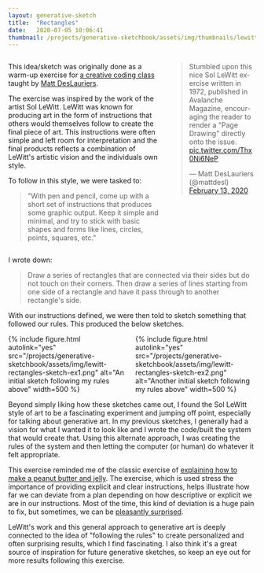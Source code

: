 ```yaml
---
layout: generative-sketch
title:  "Rectangles"
date:   2020-07-05 10:06:41
thumbnail: /projects/generative-sketchbook/assets/img/thumbnails/lewitt-rectangles.png
---
```


<script>

let sketch = function(p) {

    /*********************/
    /*** INIT VARIABLE ***/
    /*********************/

    const width = Math.min(500, $("#p5-container").width()),
          height = width;

    // a container for rectangles and lines
    let rectangles = [ ],
        lines = [ ];

    // indicator of how many elements to draw at a given time/frame
    let to_draw = 0;

    // probabilities of connecting to previous rect from top, right, bottom, left
    // depending on which quadrant previous rect was in (top-left, top-right, bottom-left, bottom-right)
    const tang_probs = [
        [0.4, 0.5, 0.6, 1], 
        [0.4, 0.8, 0.9, 1],
        [0.1, 0.2, 0.6, 1],
        [0.1, 0.5, 0.9, 1],
    ];

    /***********************/
    /*** DECLARE CLASSES ***/
    /***********************/

    class Rectangle {
        constructor(x = 0, y = 0, w = 100, h = 100) {
            this.x = x;
            this.y = y;
            this.w = w;
            this.h = h;
            this.ts = [ ];
        }

        // update the rect's position
        move(x, y) {
            this.x = p.max(0.01 * width, p.min(width * 0.99 - this.w, x));
            this.y = p.max(0.01 * height, p.min(height * 0.99 - this.h, y));
            this.ts = [ ];
        }

        // update the rect's shape
        resize(w, h) {
            this.w = p.max(0.01 * width, p.min(width * 0.99 - this.x, w));
            this.h = p.max(0.01 * height, p.min(height * 0.99 - this.y, h));
            this.ts = [ ];
        }

        // update the rect's position to somewhere tangent to a specific point 
        // (s = side to be tangent [0 = top, 1 = right, 2 = bottom, 3 = left],
        //  x/y describe the point)
        tangent_move(s, x, y) {
            if (s == 0) {
                this.move(x - p.random(this.w), y);
            } else if (s == 1) {
                this.move(x - this.w, y - p.random(this.h));
            } else if (s == 2) {
                this.move(x - p.random(this.w), y - this.h);
            } else if (s == 3) {
                this.move(x, y - p.random(this.h));
            }
            this.ts.push(s);
        }

        // update the rect's position randomly (between range of parameters)
        random_move(x_min = 0.1, x_max = 0.9, y_min = 0.1, y_max = 0.9) {
            this.move(p.random(width * x_min, width * x_max), p.random(height * y_min, height * y_max)); 
        }

        // update the rect's shape randomly (between range of parameters)
        random_resize(w_min = 0.1, w_max = 0.25, h_min = 0.1, h_max = 0.25) {
            this.resize(p.random(width * w_min, width * w_max), p.random(height * h_min, height * h_max));
        }

        // return a random exterior point from given sides (0 = top, 1 = right, 2 = bottom, 3 = left)
        exterior_point(sides = [0, 1, 2, 3], buffer = 0.1) {
            let side = p.random(sides.filter(e => this.ts.indexOf(e) == -1));
            if (side == 0 | side == 2) {
                return [this.x + p.random(this.w * buffer, this.w * (1 - buffer)), this.y + (side == 0 ? 0 : this.h)];
            } else {
                return [this.x + (side == 1 ? this.w : 0), this.y + p.random(this.h * buffer, this.h * (1 - buffer))];
            }
        }

        // draw the rect to the screen
        draw(stroke = "white", fill = "black") {
            p.stroke(stroke);
            p.strokeWeight(2);
            p.fill(fill);
            p.rect(this.x, this.y, this.w, this.h);
        }
    }

    /********************************/
    /*** DECLARE HELPER FUNCTIONS ***/
    /********************************/

    // given two Rectangles, check if they intersect
    function rectangles_intersect(r1, r2) {
        let x_overlap = p.max(0, p.min(r1.x + r1.w, r2.x + r2.w) - p.max(r1.x, r2.x)),
            y_overlap = p.max(0, p.min(r1.y + r1.h, r2.y + r2.h) - p.max(r1.y, r2.y));
        return (x_overlap * y_overlap) > 0;
    }

    // checks all rectanges in rs for intersection
    function any_rectangles_intersect() {
        for (let i = 0; i < rs.length; i++) {
            for (let j = 0; j < rs.length; j++) {
                if (i != j & rectangles_intersect(rs[i], rs[j])) {
                    return true;
                }
            }
        }
        return false;
    }

    // calculate shared edge between two rectangles
    function shared_edge(r1, r2) {
        let x1 = p.min(r1.x + r1.w, r2.x + r2.w),
            x2 = p.max(r1.x, r2.x),
            y1 = p.min(r1.y + r1.h, r2.y + r2.h),
            y2 = p.max(r1.y, r2.y);
        let x_overlap = p.max(0, x1 - x2),
            y_overlap = p.max(0, y1 - y2);

        // share r1's right edge
        if (Math.abs(r1.x + r1.w - r2.x) < 0.0001 & y_overlap > 0) {
            return {'orient': 0, 's': [[r2.x, y2], [r2.x, y1]]};

        // share r1's left side
        } else if (Math.abs(r1.x - r2.x - r2.w) < 0.0001 & y_overlap > 0) {
            return {'orient': 0, 's': [[r1.x, y2], [r1.x, y1]]};

        // share r1's top side
        } else if (Math.abs(r1.y - r2.y - r2.h) < 0.0001 & x_overlap > 0) {
            return {'orient': 1, 's': [[x2, r1.y], [x1, r1.y]]};

        // share r1's top side
        } else if (Math.abs(r1.y + r1.h - r2.y) < 0.0001 & x_overlap > 0) {
            return {'orient': 1, 's': [[x2, r2.y], [x1, r2.y]]};

        // no shared sides
        } else {
            return null;
        }
    }

    // calculate the orientation of three points (each point is [x, y])
    function orientation(p1, p2, p3) {
        let orientation_val = ((p2[1] - p1[1]) * (p3[0] - p2[0])) - ((p2[0] - p1[0]) * (p3[1] - p2[1]));
        if (orientation_val > 0) return 1;
        else if (orientation_val < 0) return 2;
        else return 0;
    }

    // calculate if two line segments intersect
    // segments are lists of two points [[x1, y1], [x2, y2]]
    function segments_intersect(s1, s2) {
        o1 = orientation(s1[0], s1[1], s2[0]);
        o2 = orientation(s1[0], s1[1], s2[1]);
        o3 = orientation(s2[0], s2[1], s1[0]);
        o4 = orientation(s2[0], s2[1], s1[1]);

        if ((o1 != o2) && (o3 != o4)) return true;
        else return false;
    }

    // create series of rectangles (n_rs = # to generate)
    function gen_rs(n_rs) {
        rs = [ ];

        // create the first rectangle
        rs.push(new Rectangle());
        rs[0].random_move(0, 0.1, 0, 0.1);
        rs[0].random_resize();

        // add other rectangles
        for (let i = 1; i < n_rs; i++) {
            rs.push(new Rectangle());
            rs[i].random_resize();

            // get previous rectangle
            // and based on location of previous, get probabilities of being tangent to a given side
            let rp = rs[i - 1],
                quad = (rp.x >= width / 2 ? 1 : 0) + (rp.y >= height / 2 ? 2 : 0),
                tang_prob = tang_probs[quad];

            // move the new rectangle tangent to the previous rectangle
            // (use a random roll to determine which side to be tangent to)
            // give 100 tries to place it without overlap
            for (let j = 0; j < 100; j++) {
                let rand_roll = p.random();
                if (rand_roll < tang_prob[0]) {
                    rs[i].tangent_move(0, rs[i - 1].x + p.random(rs[i - 1].w), rs[i - 1].y + rs[i - 1].h);
                    if (!any_rectangles_intersect()) rs[i - 1].ts.push(2);
                } else if (rand_roll < tang_prob[1]) {
                    rs[i].tangent_move(1, rs[i - 1].x, rs[i - 1].y + p.random(rs[i - 1].h));
                    if (!any_rectangles_intersect()) rs[i - 1].ts.push(3)
                } else if (rand_roll < tang_prob[2]) {
                    rs[i].tangent_move(2, rs[i - 1].x + p.random(rs[i - 1].w), rs[i - 1].y);
                    if (!any_rectangles_intersect()) rs[i - 1].ts.push(0);
                } else if (rand_roll <= tang_prob[3]) {
                    rs[i].tangent_move(3, rs[i - 1].x + rs[i - 1].w, rs[i - 1].y + p.random(rs[i - 1].h));
                    if (!any_rectangles_intersect()) rs[i - 1].ts.push(1);
                }

                // current placement leads to no overlap, done with loop
                if (!any_rectangles_intersect()) break;
            }

            // if after the loop there is still overlap, stop adding new rectangles
            if (any_rectangles_intersect()) {
                rs = rs.slice(0, -1);
                break;
            }
        }

        return rs;
    }

    function gen_ls(rs) {
        // start with initial point
        ls = [rs[0].exterior_point()];

        for (let i = 1; i < rs.length; i++) {
            let edge = shared_edge(rs[i - 1], rs[i]),
                q0 = edge.s[0],
                q1 = edge.s[1],
                p0 = ls[i - 1],
                p1;

            // narrow shared edge portion to check for intersection
            if (Math.abs(q0[0] - q1[0]) < 0.01) {
                let adj = (q1[1] - q0[1]) * 0.1;
                q0 = [q0[0], q0[1] + adj];
                q1 = [q1[0], q1[1] - adj];

            } else if (Math.abs(q0[1] - q1[1]) < 0.01) {
                let adj = (q1[0] - q0[0]) * 0.1;
                q0 = [q0[0] + adj, q0[1]];
                q1 = [q1[0] - adj, q1[1]]; 
            }

            // if previous point doesn't exist (couldn't find match)
            // pick any point and continue to next iteration
            if (p0 == null) {
                ls.push(rs[i].exterior_point());
                continue;
            }

            // attempt to find a point that causes line segment to intersect with shared edge
            for (let j = 0; j < 200; j++) {
                p1 = rs[i].exterior_point();
                if (segments_intersect([q0, q1], [p0, p1])) break;
            }

            // if valid point found, add it to list
            // if not, add empty point
            if (segments_intersect([q0, q1], [p0, p1])) ls.push(p1);
            else ls.push(null);
        }

        return ls;
    }

    /*********************/
    /*** DEFINE SKETCH ***/
    /*********************/

    p.setup = function() {
        p.createCanvas(width, height);
        p.frameRate(5);

        // generate series of rectangles and lines
        rectangles = gen_rs(20);
        lines = gen_ls(rectangles);
    };

    p.draw = function() {

        // clear background
        p.background("white");

        // draw rects
        for (let i = 0; i < p.min(to_draw, rectangles.length); i++) {
            rectangles[i].draw();
        }

        // draw lines
        for (let i = 1; i < p.min(to_draw, lines.length); i++) {
            p.stroke("white");
            let p1 = lines[i - 1],
                p2 = lines[i];
            if (p1 != null & p2 != null) p.line(p1[0], p1[1], p2[0], p2[1]);
        }

        to_draw++;

        if (to_draw > rectangles.length * 1.5) {
            rectangles = gen_rs(20);
            lines = gen_ls(rectangles);
            to_draw = 0;
        }
    };

}

new p5(sketch, 'p5-container');

</script>



<div class="columns two">
    <div class="column">
        <p>This idea/sketch was originally done as a warm-up exercise for <a href="https://github.com/mattdesl/workshop-data-artwork">a creative coding class</a> taught by <a href="https://www.mattdesl.com/">Matt DesLauriers</a>.</p>
        <p>The exercise was inspired by the work of the artist Sol LeWitt. LeWitt was known for producing art in the form of instructions that others would themselves follow to create the final piece of art. This instructions were often simple and left room for interpretation and the final products reflects a combination of LeWitt's artistic vision and the individuals own style.</p>
        <p>To follow in this style, we were tasked to:</p>
        <blockquote>"With pen and pencil, come up with a short set of instructions that produces some graphic output. Keep it simple and minimal, and try to stick with basic shapes and forms like lines, circles, points, squares, etc."</blockquote>
    </div>
    <div class="column">
        <blockquote class="twitter-tweet"><p lang="en" dir="ltr">Stumbled upon this nice Sol LeWitt exercise written in 1972, published in Avalanche Magazine, encouraging the reader to render a &quot;Page Drawing&quot; directly onto the issue. <a href="https://t.co/Thx0Ni6NeP">pic.twitter.com/Thx0Ni6NeP</a></p>&mdash; Matt DesLauriers (@mattdesl) <a href="https://twitter.com/mattdesl/status/1228098931550232581?ref_src=twsrc%5Etfw">February 13, 2020</a></blockquote> <script async src="https://platform.twitter.com/widgets.js" charset="utf-8"></script>
    </div>
</div> 

I wrote down:

> Draw a series of rectangles that are connected via their sides but do not touch on their corners. Then draw a series of lines starting from one side of a rectangle and have it pass through to another rectangle's side.

With our instructions defined, we were then told to sketch something that followed our rules. This produced the below sketches.

<div class="columns two">
    <div class="column">
        {% include figure.html autolink="yes" src="/projects/generative-sketchbook/assets/img/lewitt-rectangles-sketch-ex1.png" alt="An initial sketch following my rules above" width=500 %}
    </div>
    <div class="column">
        {% include figure.html autolink="yes" src="/projects/generative-sketchbook/assets/img/lewitt-rectangles-sketch-ex2.png" alt="Another initial sketch following my rules above" width=500 %}
    </div>
</div>

Beyond simply liking how these sketches came out, I found the Sol LeWitt style of art to be a fascinating experiment and jumping off point, especially for talking about generative art. In my previous sketches, I generally had a vision for what I wanted it to look like and I wrote the code/built the system that would create that. Using this alternate approach, I was creating the rules of the system and then letting the computer (or human) do whatever it felt appropriate.

This exercise reminded me of the classic exercise of [explaining how to make a peanut butter and jelly](http://static.zerorobotics.mit.edu/docs/team-activities/ProgrammingPeanutButterAndJelly.pdf). The exercise, which is used stress the importance of providing explicit and clear instructions, helps illustrate how far we can deviate from a plan depending on how descriptive or explicit we are in our instructions. Most of the time, this kind of deviation is a huge pain to fix, but sometimes, we can be [pleasantly surprised](https://aiweirdness.com/post/172894792687/when-algorithms-surprise-us). 

LeWitt's work and this general approach to generative art is deeply connected to the idea of "following the rules" to create personalized and often surprising results, which I find fascinating. I also think it's a great source of inspiration for future generative sketches, so keep an eye out for more results following this exercise.


<style>
    p.fig-paragraph {
        text-align: left !important;
    }
</style>